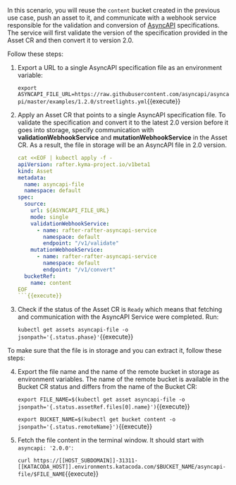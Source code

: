 In this scenario, you will reuse the `content` bucket created in the previous use case, push an asset to it, and communicate with a webhook service responsible for the validation and conversion of [AsyncAPI](https://asyncapi.org/) specifications. The service will first validate the version of the specification provided in the Asset CR and then convert it to version 2.0.

Follow these steps:

1. Export a URL to a single AsyncAPI specification file as an environment variable:

   `export ASYNCAPI_FILE_URL=https://raw.githubusercontent.com/asyncapi/asyncapi/master/examples/1.2.0/streetlights.yml`{{execute}}

2. Apply an Asset CR that points to a single AsyncAPI specification file. To validate the specification and convert it to the latest 2.0 version before it goes into storage, specify communication with **validationWebhookService** and **mutationWebhookService** in the Asset CR. As a result, the file in storage will be an AsyncAPI file in 2.0 version.

   ```yaml
   cat <<EOF | kubectl apply -f -
   apiVersion: rafter.kyma-project.io/v1beta1
   kind: Asset
   metadata:
     name: asyncapi-file
     namespace: default
   spec:
     source:
       url: ${ASYNCAPI_FILE_URL}
       mode: single
       validationWebhookService:
         - name: rafter-rafter-asyncapi-service
           namespace: default
           endpoint: "/v1/validate"
       mutationWebhookService:
         - name: rafter-rafter-asyncapi-service
           namespace: default
           endpoint: "/v1/convert"
     bucketRef:
       name: content
   EOF
   ```{{execute}}

3. Check if the status of the Asset CR is `Ready` which means that fetching and communication with the AsyncAPI Service were completed. Run:

   `kubectl get assets asyncapi-file -o jsonpath='{.status.phase}'`{{execute}}

To make sure that the file is in storage and you can extract it, follow these steps:

4. Export the file name and the name of the remote bucket in storage as environment variables. The name of the remote bucket is available in the Bucket CR status and differs from the name of the Bucket CR:

   `export FILE_NAME=$(kubectl get asset asyncapi-file -o jsonpath='{.status.assetRef.files[0].name}')`{{execute}}

   `export BUCKET_NAME=$(kubectl get bucket content -o jsonpath='{.status.remoteName}')`{{execute}}

5. Fetch the file content in the terminal window. It should start with `asyncapi: '2.0.0'`:

   `curl https://[[HOST_SUBDOMAIN]]-31311-[[KATACODA_HOST]].environments.katacoda.com/$BUCKET_NAME/asyncapi-file/$FILE_NAME`{{execute}}
